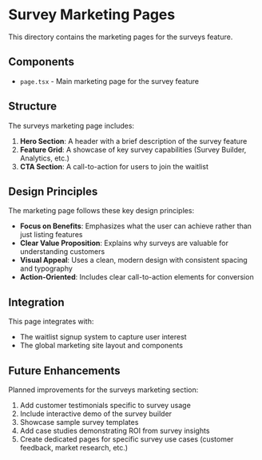 # Survey Marketing Pages

This directory contains the marketing pages for the surveys feature.

## Components

- `page.tsx` - Main marketing page for the survey feature

## Structure

The surveys marketing page includes:

1. **Hero Section**: A header with a brief description of the survey feature
2. **Feature Grid**: A showcase of key survey capabilities (Survey Builder, Analytics, etc.)
3. **CTA Section**: A call-to-action for users to join the waitlist

## Design Principles

The marketing page follows these key design principles:

- **Focus on Benefits**: Emphasizes what the user can achieve rather than just listing features
- **Clear Value Proposition**: Explains why surveys are valuable for understanding customers
- **Visual Appeal**: Uses a clean, modern design with consistent spacing and typography
- **Action-Oriented**: Includes clear call-to-action elements for conversion

## Integration

This page integrates with:

- The waitlist signup system to capture user interest
- The global marketing site layout and components

## Future Enhancements

Planned improvements for the surveys marketing section:

1. Add customer testimonials specific to survey usage
2. Include interactive demo of the survey builder
3. Showcase sample survey templates
4. Add case studies demonstrating ROI from survey insights
5. Create dedicated pages for specific survey use cases (customer feedback, market research, etc.) 